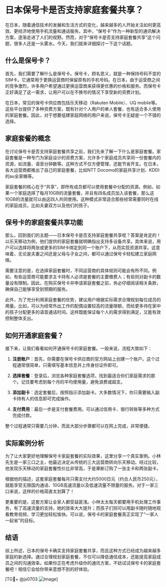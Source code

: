 # 日本保号卡是否支持家庭套餐共享？

在日本，随着通信技术的发展和生活方式的变化，越来越多的人开始关注如何更高效、更经济地使用手机流量和通话服务。其中，“保号卡”作为一种新型的通讯解决方案，逐渐走进了人们的视野。然而，对于“保号卡是否支持家庭套餐共享”这个问题，很多人还是一头雾水。今天，我们就来详细探讨一下这个话题。

## 什么是保号卡？

首先，我们需要了解什么是保号卡。保号卡，顾名思义，就是一种保持号码不变的SIM卡。它通常用于更换运营商时保留原有的手机号码。在日本，由于运营商之间的竞争激烈，许多用户希望通过更换运营商来获得更优惠的价格和服务。而保号卡正好满足了这一需求，让用户可以在不换号的情况下享受新的资费计划。

在日本，常见的保号卡供应商包括乐天移动（Rakuten Mobile）、UQ mobile等。这些平台提供了多种资费方案，既有针对个人用户的单人套餐，也有适合多人使用的家庭套餐。因此，对于想要组建家庭网络的用户来说，保号卡无疑是一个不错的选择。

## 家庭套餐的概念

在讨论保号卡是否支持家庭套餐共享之前，我们先来了解一下什么是家庭套餐。家庭套餐是一种专门为家庭设计的资费方案，允许多个家庭成员共享同一份套餐内的资源，如流量、语音分钟数等。这种方式不仅方便管理，还能节省开支。在日本，各大运营商都推出了自己的家庭套餐，比如NTT Docomo的家庭共享计划、KDDI的au全家桶等。

家庭套餐的核心在于“共享”，即所有成员都可以使用套餐中分配的资源。例如，如果一个家庭选择了每月10GB的流量套餐，并且有四名成员加入该套餐，那么这10GB的流量就可以由这四人共同使用。这种模式非常适合那些经常需要同时在线的家庭成员，比如夫妻双方以及他们的孩子。

## 保号卡的家庭套餐共享功能

那么，回到我们的主题——日本保号卡是否支持家庭套餐共享呢？答案是肯定的！以乐天移动为例，他们提供的家庭套餐就明确指出支持多设备共享。具体来说，用户可以选择将两张或更多的SIM卡绑定到同一个账户下，从而实现资源共享。这意味着，无论是夫妻之间还是父母与子女之间，都可以通过保号卡轻松建立家庭网络。

需要注意的是，在选择家庭套餐时，不同运营商的具体规则可能会有所不同。例如，有些运营商可能要求主卡持有人必须是套餐的主要缴费人；有些则对副卡的数量设有限制。因此，在购买保号卡并申请家庭套餐之前，务必仔细阅读相关条款，确保自己能够享受到预期的服务。

此外，为了充分利用家庭套餐的优势，建议用户根据实际需求合理规划每位成员的用量。比如，可以为经常外出工作的配偶设置较高的流量限额，而给更多待在家中的孩子分配更多的语音通话时间。这样既能保证每个人的需求得到满足，又能有效控制整体支出。

## 如何开通家庭套餐？

接下来，让我们看看如何开通保号卡的家庭套餐。一般来说，流程大致如下：

1. **注册账户**：首先，你需要在保号卡供应商的官方网站上创建一个账户。这个过程通常很简单，只需填写基本信息并上传身份证件即可。

2. **选择套餐**：登录后，浏览各种家庭套餐选项，找到最适合你们家庭需求的那个。记住要考虑到每个月的平均使用量，避免浪费或超支。

3. **添加副卡**：选定套餐后，按照指示添加副卡。大多数情况下，你只需要输入副卡持有人的信息即可完成操作。

4. **支付费用**：最后一步是支付套餐费用。可以通过信用卡、银行转账等多种方式完成付款。

整个过程通常只需要几分钟，而且大部分步骤都可以在网上完成，非常便捷。

## 实际案例分析

为了让大家更好地理解保号卡家庭套餐的实际效果，这里分享一个真实案例。小林先生是一家三口之主，他最近决定从传统的三大运营商转向乐天移动。经过比较，他发现乐天移动的家庭套餐性价比非常高，于是果断订购了一张主卡和两张副卡。

根据他的描述，这套家庭套餐每月只需支付大约5000日元（约合人民币250元），就能享受无限国内通话、10GB高速流量以及低速流量不限量的服务。对于一家三口来说，这样的价格简直太划算了！

更重要的是，这套方案让全家人都受益匪浅。小林太太每天都要用手机处理工作事务，有了高速流量的支持，她的效率大大提升；而孩子们则可以用副卡随时随地观看教育视频，学习更加轻松愉快。可以说，保号卡的家庭套餐真正实现了“一家人一起省”的目标。

## 结语

综上所述，日本的保号卡确实支持家庭套餐共享，而且这种方式已经成为越来越多家庭的新选择。通过合理规划家庭套餐，不仅可以降低通信成本，还能提高家庭成员之间的沟通效率。如果你正在考虑升级你的通讯方案，不妨试试保号卡的家庭套餐吧！相信它会给你带来意想不到的好体验。

[TG💪+ @jx0703 ![Image](https://github.com/user-attachments/assets/dbca1d08-cadb-493c-b0ec-ad6f7a83f270)]